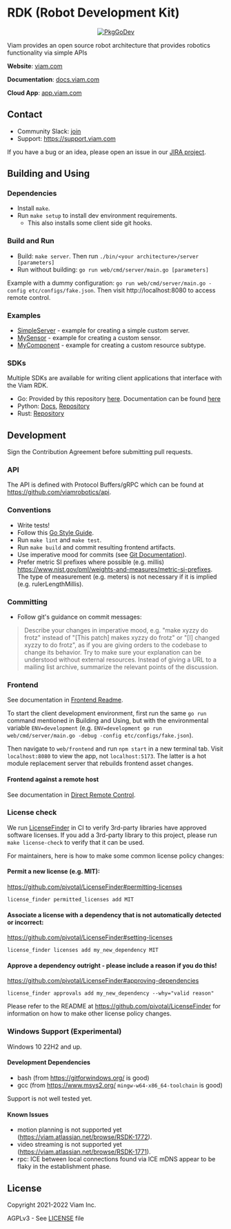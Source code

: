 # RDK (Robot Development Kit)

<p align="center">
  <a href="https://pkg.go.dev/go.viam.com/rdk"><img src="https://pkg.go.dev/badge/go.viam.com/rdk" alt="PkgGoDev"></a>
</p>

Viam provides an open source robot architecture that provides robotics functionality via simple APIs

**Website**: [viam.com](https://www.viam.com)

**Documentation**: [docs.viam.com](https://docs.viam.com)

**Cloud App**: [app.viam.com](https://app.viam.com)

## Contact

* Community Slack: [join](https://join.slack.com/t/viamrobotics/shared_invite/zt-1f5xf1qk5-TECJc1MIY1MW0d6ZCg~Wnw)
* Support: https://support.viam.com

If you have a bug or an idea, please open an issue  in our [JIRA project](https://viam.atlassian.net/).

## Building and Using

### Dependencies

* Install `make`.
* Run `make setup` to install dev environment requirements.
  * This also installs some client side git hooks.

### Build and Run
* Build: `make server`. Then run `./bin/<your architecture>/server [parameters]`
* Run without building: `go run web/cmd/server/main.go [parameters]`

Example with a dummy configuration: `go run web/cmd/server/main.go -config etc/configs/fake.json`. Then visit http://localhost:8080 to access remote control.

### Examples
* [SimpleServer](https://pkg.go.dev/go.viam.com/rdk/examples/simpleserver) - example for creating a simple custom server.
* [MySensor](https://pkg.go.dev/go.viam.com/rdk/examples/mysensor) - example for creating a custom sensor.
* [MyComponent](https://pkg.go.dev/go.viam.com/rdk/examples/mycomponent) - example for creating a custom resource subtype.

### SDKs

Multiple SDKs are available for writing client applications that interface with the Viam RDK.

* Go: Provided by this repository [here](https://github.com/viamrobotics/rdk/tree/main/robot/client). Documentation can be found [here](https://pkg.go.dev/go.viam.com/rdk/robot/client)
* Python: [Docs](https://python.viam.dev), [Repository](https://github.com/viamrobotics/viam-python-sdk)
* Rust: [Repository](https://github.com/viamrobotics/viam-rust-sdk)

## Development

Sign the Contribution Agreement before submitting pull requests.

### API

The API is defined with Protocol Buffers/gRPC which can be found at https://github.com/viamrobotics/api.

### Conventions

* Write tests!
* Follow this [Go Style Guide](https://github.com/uber-go/guide/blob/master/style.md).
* Run `make lint` and `make test`.
* Run `make build` and commit resulting frontend artifacts.
* Use imperative mood for commits (see [Git Documentation](https://git.kernel.org/pub/scm/git/git.git/tree/Documentation/SubmittingPatches?id=a5828ae6b52137b913b978e16cd2334482eb4c1f#n136)).
* Prefer metric SI prefixes where possible (e.g. millis) https://www.nist.gov/pml/weights-and-measures/metric-si-prefixes. The type of measurement (e.g. meters) is not necessary if it is implied (e.g. rulerLengthMillis).

### Committing

* Follow git's guidance on commit messages:
> Describe your changes in imperative mood, e.g. "make xyzzy do frotz"
> instead of "[This patch] makes xyzzy do frotz" or "[I] changed xyzzy
> to do frotz", as if you are giving orders to the codebase to change
> its behavior.  Try to make sure your explanation can be understood
> without external resources. Instead of giving a URL to a mailing list
> archive, summarize the relevant points of the discussion.


### Frontend

See documentation in [Frontend Readme](./web/frontend/README.md).

To start the client development environment, first run the same `go run` command mentioned in Building and Using, but with the environmental variable `ENV=development` (e.g. `ENV=development go run web/cmd/server/main.go -debug -config etc/configs/fake.json`). 

Then navigate to `web/frontend` and run `npm start` in a new terminal tab. Visit `localhost:8080` to view the app, not `localhost:5173`. The latter is a hot module replacement server that rebuilds frontend asset changes.


#### Frontend against a remote host

See documentation in [Direct Remote Control](./web/cmd/directremotecontrol/main.go).

### License check

We run [LicenseFinder](https://github.com/pivotal/LicenseFinder) in CI to verify 3rd-party libraries have approved software licenses.
If you add a 3rd-party library to this project, please run `make license-check` to verify that it can be used.

For maintainers, here is how to make some common license policy changes:

#### Permit a new license (e.g. MIT): 
https://github.com/pivotal/LicenseFinder#permitting-licenses
```
license_finder permitted_licenses add MIT
```

#### Associate a license with a dependency that is not automatically detected or incorrect:
https://github.com/pivotal/LicenseFinder#setting-licenses
```
license_finder licenses add my_new_dependency MIT
```

#### Approve a dependency outright - please include a reason if you do this!
https://github.com/pivotal/LicenseFinder#approving-dependencies
```
license_finder approvals add my_new_dependency --why="valid reason"
```

Please refer to the README at https://github.com/pivotal/LicenseFinder for information on how to make other license policy changes.

### Windows Support (Experimental)

Windows 10 22H2 and up.

#### Development Dependencies

* bash (from https://gitforwindows.org/ is good)
* gcc (from https://www.msys2.org/ `mingw-w64-x86_64-toolchain` is good)

Support is not well tested yet.

#### Known Issues

* motion planning is not supported yet (https://viam.atlassian.net/browse/RSDK-1772).
* video streaming is not supported yet (https://viam.atlassian.net/browse/RSDK-1771). 
* rpc: ICE between local connections found via ICE mDNS appear to be flaky in the establishment phase.

## License
Copyright 2021-2022 Viam Inc.

AGPLv3 - See [LICENSE](https://github.com/viamrobotics/rdk/blob/main/LICENSE) file
